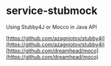 # service-stubmock
Using Stubby4J or Mocco in Java API

[https://github.com/azagniotov/stubby4j](https://github.com/azagniotov/stubby4j)
[https://github.com/dreamhead/moco](https://github.com/dreamhead/moco)